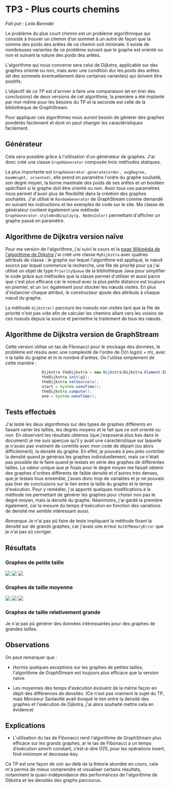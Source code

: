 # TP3 - Plus courts chemins

*Fait par : Leila Bennabi*


Le problème du plus court chemin est un problème algorithmique qui 
consiste à trouver un chemin d’un sommet à un autre de façon que la
somme des poids des arêtes de ce chemin soit minimale.
Il existe de nombreuses variantes de ce problème suivant que le 
graphe est orienté ou non et suivant la nature des poids des arêtes.

L'algorithme qui nous concerne sera celui de Dijkstra, applicable sur
des graphes orienté ou non, mais avec une condition dur les poids des
arêtes (et des sommets éventuellement dans certaines variantes) qui
doivent être positifs.

L'objectif de ce TP est d'arriver à faire une comparaison (et en tirer des conclusions) de deux versions
de cet algorithme, la première a été implanté par moi-même pour les besoins du TP
et la seconde est celle de la bibliothèque de GraphStream.

Pour appliquer ces algorithmes nous auront besoin de générer des graphes
pondérés facilement et dont on peut changer les caractéristiques 
facilement.

## Générateur
Cela sera possible grâce à l'utilisation d'un générateur
de graphes. J'ai donc créé une classe `GraphGenerator` composée 
trois méthodes statiques.

La plus importante est `GraphGenerator.generate(order, avgDegree, maxWeight, oriented)`,
elle prend en paramètre l'ordre du graphe souhaité, son degré moyen,
la borne maximale des poids de ses arêtes et un booléen spécifiant si
le graphe doit être orienté ou non. Avoir tous ces paramètres nous permet 
d'avoir plus de flexibilité dans la création des graphes souhaités. 
J'ai utilisé le `RandomGenerator` de GraphStream comme demandé en suivant 
les instructions et les exemples de code sur le site.
Ma classe de générateur contient également une méthode `GraphGenerator.styleAndDisplay(g, NodesColor)` 
permettant d'afficher un graphe passé en paramètre.

## Algorithme de Dijkstra version naïve
Pour ma version de l'algorithme, j'ai suivi le cours et la [page Wikipédia
de l'algorithme de Dijkstra](https://en.wikipedia.org/wiki/Dijkstra%27s_algorithm) j'ai créé une classe `MyDijkstra` avec quatres 
attributs de classe : le graphe sur lequel l'algorithme est appliqué, le nœud source
par lequel commence la recherche, une file de priorité pour ça j'ai utilisé un objet de type
`PriorityQueue` de la bibliothèque Java pour simplifier le code grâce aux méthodes
que la classe permet d'utiliser et aussi parce que c'est plus efficace car le noeud
avec la plus petite distance est toujours en premier, et un `Set` également 
pour stocker les nœuds visités. 
En plus d'instancier chaque attribut, le constructeur ajoute des attributs à chaque 
nœud du graphe.

La méthode `dijkstra()` parcours les noeuds non visités tant que la file de priorité 
n'est pas vide afin de calculer les chemins allant vers les voisins de ces noeuds 
depuis la source et permettre le traitement de tous les nœuds.


## Algorithme de Dijkstra version de GraphStream
Cette version utilise un tas de Fibonacci pour le stockage des données, le problème 
est résolu avec une complexité de l'ordre de O(n log(n) + m), avec n la taille du graphe
et m le nombre d'arêtes.
On l'utilise simplement de cette manière : 
```java
                Dijkstra theDijkstra = new Dijkstra(Dijkstra.Element.EDGE, "result", "length");
                theDijkstra.init(g1);
                theDijkstra.setSource(s);
                start = System.nanoTime();
                theDijkstra.compute();
                end = System.nanoTime();
```

## Tests effectués

J'ai testé les deux algorithmes sur des types de graphes 
différents en faisant varier les tailles, les degrés moyens
et le fait que ce soit orienté ou non. 
En observant les résultats obtenus (que j'exposerai plus bas dans le document) je me suis aperçue
qu'il y avait une caractéristique sur laquelle je n'avais pas 
vraiment de contrôle avec mon code de départ (ou alors difficilement), la densité du graphe.
En effet, je pouvais à peu près contrôler la densité quand je générais les graphes individuellement,
mais ce n'était pas possible de le faire quand je testais en série des graphes de différentes tailles.
La valeur unique que je fixais pour le degré moyen me faisait obtenir des graphes d'ordres différents
de faible densité et d'autres trés denses, que je testais tous ensemble, j'avais donc trop de 
variables et je ne pouvais pas tirer de conclusions sur le lien entre la taille du graphe et le temps d'exécution.
Pour y remédier, j'ai apporté quelques modifications à la méthode me permettant de générer les graphes
pour choisir non pas le degré moyen, mais la densité du graphe.
Néanmoins, j'ai gardé la première également, car la mesure du temps d'exécution en fonction des variations de densité me semble intéressant aussi.

*Remarque* Je n'ai pas pû faire de tests impliquant la méthode fixant la densité sur de grands graphes, car j'avais une erreur `OutOfMemoryError` que je n'ai pas sû corriger.


## Résultats

### Graphes de petite taille

![](/home/leila/GRP/tp3-plus-courts-chemins/dataFiles/petits/avg_S_density0.1.png)
![](/home/leila/GRP/tp3-plus-courts-chemins/dataFiles/petits/avg_S_density0.5.png)
![](/home/leila/GRP/tp3-plus-courts-chemins/dataFiles/petits/avg_S_density0.9.png)


### Graphes de taille moyenne
![](/home/leila/GRP/tp3-plus-courts-chemins/dataFiles/moyens/avg_M_density0.1.png)
![](/home/leila/GRP/tp3-plus-courts-chemins/dataFiles/moyens/avg_M_density0.5.png)
![](/home/leila/GRP/tp3-plus-courts-chemins/dataFiles/moyens/avg_M_density0.9.png)

### Graphes de taille relativement grande
Je n'ai pas pû générer des données intéressantes pour des graphes de grandes tailles.


## Observations
On peut remarquer que : 
- Hormis quelques exceptions sur les graphes de petites 
tailles, l'algorithme de GraphStream est toujours plus efficace que la version naive.

- Les moyennes des temps d'exécution évoluent de la même
façon en dépit des différences de densités. (Ce n'est pas vraiment le sujet du TP,
mais Monsieur Sanlaville avait évoqué le lien entre la densité des graphes et l'exécution de Dijkstra, j'ai alors souhaité mettre cela en évidence)

  
## Explications

- L'utilisation du tas de Fibonacci rend l'algorithme de GraphStream plus efficace sur les grands graphes, ar le tas de Fibonacci a un temps d’exécution amorti constant, c’est-à-dire O(1), pour les opérations insert, find-minimum et decrease-key.





Ce TP est une façon de voir au-delà de la théorie abordée en cours, cela m'a permis de mieux comprendre et visualiser
certains résultats, notamment la quasi-indépendance des performances de l'algorithme de Dijkstra et les densités des graphs parcourus.















